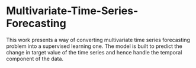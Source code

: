 # Multivariate-Time-Series-Forecasting
This work presents a way of converting multivariate time series forecasting problem into a supervised learning one. The model is built to predict the change in target value of the time series and hence handle the temporal component of the data.
